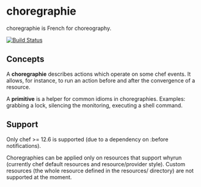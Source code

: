 # choregraphie

choregraphie is French for choreography.

[![Build Status](https://travis-ci.org/criteo-cookbooks/choregraphie.svg?branch=master)](https://travis-ci.org/criteo-cookbooks/choregraphie)

Concepts
--------

A **choregraphie** describes actions which operate on some chef events. It allows, for instance, to run an action before and after the convergence of a resource.

A **primitive** is a helper for common idioms in choregraphies. Examples: grabbing a lock, silencing the monitoring, executing a shell command.

Support
-------

Only chef >= 12.6 is supported (due to a dependency on :before notifications).

Choregraphies can be applied only on resources that support whyrun (currently chef default resources and resource/provider style).
Custom resources (the whole resource defined in the resources/ directory) are not supported at the moment.
